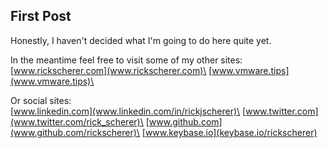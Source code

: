 ## First Post

Honestly, I haven't decided what I'm going to do here quite yet.

In the meantime feel free to visit some of my other sites:\
[www.rickscherer.com](www.rickscherer.com)\
[www.vmware.tips](www.vmware.tips)\

Or social sites:\
[www.linkedin.com](www.linkedin.com/in/rickjscherer)\
[www.twitter.com](www.twitter.com/rick_scherer)\
[www.github.com](www.github.com/rickscherer)\
[www.keybase.io](keybase.io/rickscherer)
